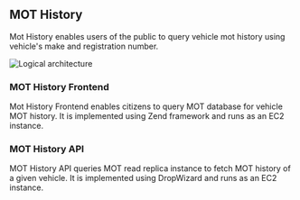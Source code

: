## MOT History

Mot History enables users of the public to query vehicle mot history using vehicle's make and registration number.

![Logical architecture](/images/documentation/moth-logical.png)

### MOT History Frontend
Mot History Frontend enables citizens to query MOT database for vehicle MOT history. It is implemented using Zend framework and runs as an EC2 instance.

### MOT History API
MOT History API queries MOT read replica instance to fetch MOT history of a given vehicle. It is implemented using DropWizard and runs as an EC2 instance.
